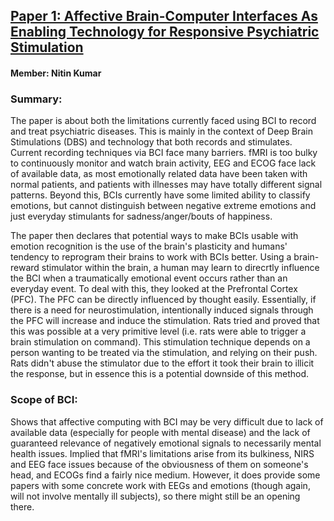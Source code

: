 ## [Paper 1: Affective Brain-Computer Interfaces As Enabling Technology for Responsive Psychiatric Stimulation](http://www.ncbi.nlm.nih.gov/pmc/articles/PMC4286358/)
#### Member: Nitin Kumar

### Summary:
The paper is about both the limitations currently faced using BCI to record and treat psychiatric diseases. This is mainly in the context of Deep Brain Stimulations (DBS) and technology that both records and stimulates. Current recording techniques via BCI face many barriers. fMRI is too bulky to continuously monitor and watch brain activity, EEG and ECOG face lack of available data, as most emotionally related data have been taken with normal patients, and patients with illnesses may have totally different signal patterns. Beyond this, BCIs currently have some limited ability to classify emotions, but cannot distinguish between negative extreme emotions and just everyday stimulants for sadness/anger/bouts of happiness.

The paper then declares that potential ways to make BCIs usable with emotion recognition is the use of the brain's plasticity and humans' tendency to reprogram their brains to work with BCIs better. Using a brain-reward stimulator within the brain, a human may learn to direcrtly influence the BCI when a traumatically emotional event occurs rather than an everyday event. To deal with this, they looked at the Prefrontal Cortex (PFC). The PFC can be directly influenced by thought easily. Essentially, if there is a need for neurostimulation, intentionally induced signals through the PFC will increase and induce the stimulation. Rats tried and proved that this was possible at a very primitive level (i.e. rats were able to trigger a brain stimulation on command). This stimulation technique depends on a person wanting to be treated via the stimulation, and relying on their push. Rats didn't abuse the stimulator due to the effort it took their brain to illicit the response, but in essence this is a potential downside of this method.

### Scope of BCI:
Shows that affective computing with BCI may be very difficult due to lack of available data (especially for people with mental disease) and the lack of guaranteed relevance of negatively emotional signals to necessarily mental health issues. Implied that fMRI's limitations arise from its bulkiness, NIRS and EEG face issues because of the obviousness of them on someone's head, and ECOGs find a fairly nice medium. However, it does provide some papers with some concrete work with EEGs and emotions (though again, will not involve mentally ill subjects), so there might still be an opening there.

